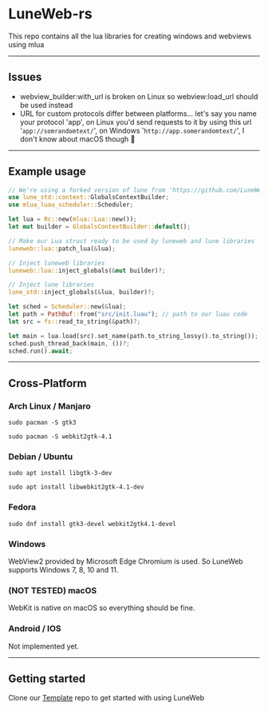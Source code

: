 # LuneWeb-rs

This repo contains all the lua libraries for creating windows and webviews using mlua

---

## Issues

- webview_builder:with_url is broken on Linux so webview:load_url should be used instead
- URL for custom protocols differ between platforms... let's say you name your protocol 'app', on Linux you'd send requests to it by using this url '`app://somrandomtext/`', on Windows '`http://app.somerandomtext/`', I don't know about macOS though 🤷

---

## Example usage

```rs
// We're using a forked version of lune from 'https://github.com/LuneWeb/lune' which allows us to use this struct called 'GlobalsContextBuilder' to customize the globals
use lune_std::context::GlobalsContextBuilder;
use mlua_luau_scheduler::Scheduler;

let lua = Rc::new(mlua::Lua::new());
let mut builder = GlobalsContextBuilder::default();

// Make our Lua struct ready to be used by luneweb and lune libraries
luneweb::lua::patch_lua(&lua);

// Inject luneweb libraries
luneweb::lua::inject_globals(&mut builder)?;

// Inject lune libraries
lune_std::inject_globals(&lua, builder)?;

let sched = Scheduler::new(&lua);
let path = PathBuf::from("src/init.luau"); // path to our luau code
let src = fs::read_to_string(&path)?;

let main = lua.load(src).set_name(path.to_string_lossy().to_string());
sched.push_thread_back(main, ())?;
sched.run().await;
```

---

## Cross-Platform

### Arch Linux / Manjaro

`sudo pacman -S gtk3`

`sudo pacman -S webkit2gtk-4.1`

### Debian / Ubuntu

`sudo apt install libgtk-3-dev`

`sudo apt install libwebkit2gtk-4.1-dev`

### Fedora

`sudo dnf install gtk3-devel webkit2gtk4.1-devel`

### Windows

WebView2 provided by Microsoft Edge Chromium is used. So LuneWeb supports Windows 7, 8, 10 and 11.

### (NOT TESTED) macOS

WebKit is native on macOS so everything should be fine.

### Android / IOS

Not implemented yet.

---

## Getting started

Clone our [Template](https://github.com/LuneWeb/LuneWeb-template) repo to get started with using LuneWeb
